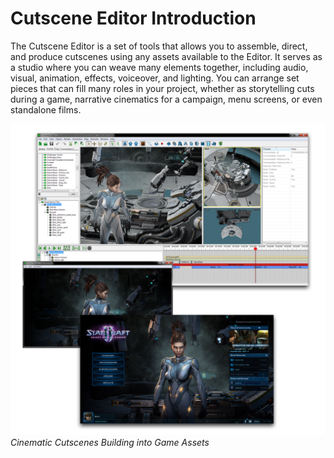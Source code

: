 # Cutscene Editor Introduction

The Cutscene Editor is a set of tools that allows you to assemble, direct, and produce cutscenes using any assets available to the Editor. It serves as a studio where you can weave many elements together, including audio, visual, animation, effects, voiceover, and lighting. You can arrange set pieces that can fill many roles in your project, whether as storytelling cuts during a game, narrative cinematics for a campaign, menu screens, or even standalone films.

![](./resources/079_Cutscene_Editor_Introduction1.png)
*Cinematic Cutscenes Building into Game Assets*
